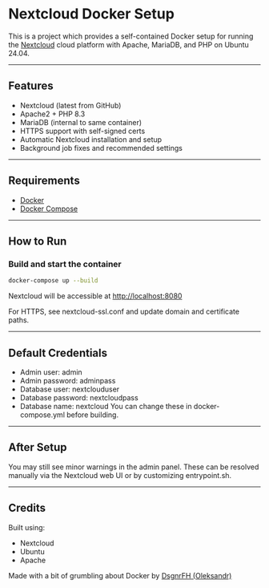 # Nextcloud Docker Setup
This is a project which provides a self-contained Docker setup
for running the [Nextcloud](https://nextcloud.com/) cloud platform
with Apache, MariaDB, and PHP on Ubuntu 24.04.

---

## Features

- Nextcloud (latest from GitHub)
- Apache2 + PHP 8.3
- MariaDB (internal to same container)
- HTTPS support with self-signed certs
- Automatic Nextcloud installation and setup
- Background job fixes and recommended settings

---

## Requirements

- [Docker](https://www.docker.com/)
- [Docker Compose](https://docs.docker.com/compose/)

---

##  How to Run

### Build and start the container
```bash
docker-compose up --build
```

Nextcloud will be accessible at [http://localhost:8080](http://localhost:8080)

For HTTPS, see nextcloud-ssl.conf and update domain and certificate paths.

---

## Default Credentials
- Admin user: admin
- Admin password: adminpass
- Database user: nextclouduser
- Database password: nextcloudpass
- Database name: nextcloud
You can change these in docker-compose.yml before building.

---

## After Setup
You may still see minor warnings in the admin panel. These can be resolved manually via the Nextcloud web UI or by customizing entrypoint.sh.

---

## Credits
Built using:
- Nextcloud
- Ubuntu
- Apache

Made with a bit of grumbling about Docker by [DsgnrFH (Oleksandr)](https://github.com/DsgnrFH/)